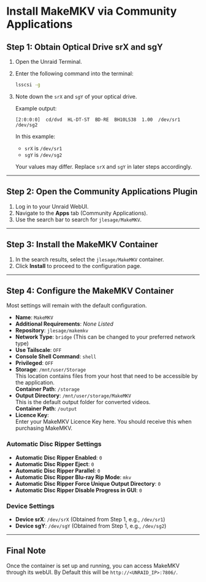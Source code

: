 # Install MakeMKV via Community Applications

## Step 1: Obtain Optical Drive srX and sgY
1. Open the Unraid Terminal.
2. Enter the following command into the terminal:
   ```bash
   lsscsi -g
   ```
3. Note down the `srX` and `sgY` of your optical drive.

   Example output:
   ```
   [2:0:0:0]  cd/dvd  HL-DT-ST  BD-RE  BH10LS38  1.00  /dev/sr1  /dev/sg2
   ```
   In this example:
   - `srX` is `/dev/sr1`
   - `sgY` is `/dev/sg2`

   Your values may differ. Replace `srX` and `sgY` in later steps accordingly.

---

## Step 2: Open the Community Applications Plugin
1. Log in to your Unraid WebUI.
2. Navigate to the **Apps** tab (Community Applications).
3. Use the search bar to search for `jlesage/MakeMKV`.

---

## Step 3: Install the MakeMKV Container
1. In the search results, select the `jlesage/MakeMKV` container.
2. Click **Install** to proceed to the configuration page.

---

## Step 4: Configure the MakeMKV Container
Most settings will remain with the default configuration.

- **Name**: `MakeMKV`
- **Additional Requirements**: *None Listed*
- **Repository**: `jlesage/makemkv`
- **Network Type**: `bridge` (This can be changed to your preferred network type)
- **Use Tailscale**: `OFF`
- **Console Shell Command**: `shell`
- **Privileged**: `OFF`
- **Storage**: `/mnt/user/Storage`  
  This location contains files from your host that need to be accessible by the application.  
  **Container Path**: `/storage`
- **Output Directory**: `/mnt/user/storage/MakeMKV`  
  This is the default output folder for converted videos.  
  **Container Path**: `/output`
- **Licence Key**:  
  Enter your MakeMKV Licence Key here. You should receive this when purchasing MakeMKV.

### Automatic Disc Ripper Settings
- **Automatic Disc Ripper Enabled**: `0`
- **Automatic Disc Ripper Eject**: `0`
- **Automatic Disc Ripper Parallel**: `0`
- **Automatic Disc Ripper Blu-ray Rip Mode**: `mkv`
- **Automatic Disc Ripper Force Unique Output Directory**: `0`
- **Automatic Disc Ripper Disable Progress in GUI**: `0`

### Device Settings
- **Device srX**: `/dev/srX` (Obtained from Step 1, e.g., `/dev/sr1`)
- **Device sgY**: `/dev/sgY` (Obtained from Step 1, e.g., `/dev/sg2`)

---

## Final Note
Once the container is set up and running, you can access MakeMKV through its webUI. By Default this will be `http://<UNRAID_IP>:7806/`.
